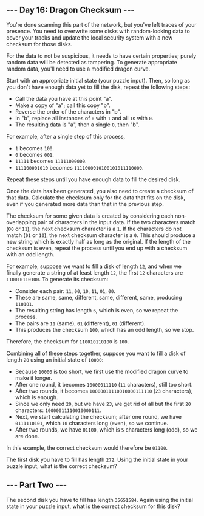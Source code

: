 ## --- Day 16: Dragon Checksum ---

You're done scanning this part of the network, but you've left traces of your presence. You need to overwrite some disks with random-looking data to cover your tracks and update the local security system with a new checksum for those disks.

For the data to not be suspicious, it needs to have certain properties; purely random data will be detected as tampering. To generate appropriate random data, you'll need to use a modified dragon curve.

Start with an appropriate initial state (your puzzle input). Then, so long as you don't have enough data yet to fill the disk, repeat the following steps:

 - Call the data you have at this point "a".
 - Make a copy of "a"; call this copy "b".
 - Reverse the order of the characters in "b".
 - In "b", replace all instances of `0` with `1` and all `1`s with `0`.
 - The resulting data is "a", then a single `0`, then "b".

For example, after a single step of this process,

 - `1` becomes `100`.
 - `0` becomes `001`.
 - `11111` becomes `11111000000`.
 - `111100001010` becomes `1111000010100101011110000`.

Repeat these steps until you have enough data to fill the desired disk.

Once the data has been generated, you also need to create a checksum of that data. Calculate the checksum only for the data that fits on the disk, even if you generated more data than that in the previous step.

The checksum for some given data is created by considering each non-overlapping pair of characters in the input data. If the two characters match (`00` or `11`), the next checksum character is a `1`. If the characters do not match (`01` or `10`), the next checksum character is a `0`. This should produce a new string which is exactly half as long as the original. If the length of the checksum is even, repeat the process until you end up with a checksum with an odd length.

For example, suppose we want to fill a disk of length `12`, and when we finally generate a string of at least length `12`, the first `12` characters are `110010110100`. To generate its checksum:

 - Consider each pair: `11`, `00`, `10`, `11`, `01`, `00`.
 - These are same, same, different, same, different, same, producing `110101`.
 - The resulting string has length `6`, which is even, so we repeat the process.
 - The pairs are `11` (same), `01` (different), `01` (different).
 - This produces the checksum `100`, which has an odd length, so we stop.

Therefore, the checksum for `110010110100` is `100`.

Combining all of these steps together, suppose you want to fill a disk of length `20` using an initial state of `10000`:

 - Because `10000` is too short, we first use the modified dragon curve to make it longer.
 - After one round, it becomes `10000011110` (`11` characters), still too short.
 - After two rounds, it becomes `10000011110010000111110` (`23` characters), which is enough.
 - Since we only need `20`, but we have `23`, we get rid of all but the first `20` characters: `10000011110010000111`.
 - Next, we start calculating the checksum; after one round, we have `0111110101`, which `10` characters long (even), so we continue.
 - After two rounds, we have `01100`, which is `5` characters long (odd), so we are done.

In this example, the correct checksum would therefore be `01100`.

The first disk you have to fill has length `272`. Using the initial state in your puzzle input, what is the correct checksum?

## --- Part Two ---

The second disk you have to fill has length `35651584`. Again using the initial state in your puzzle input, what is the correct checksum for this disk?
